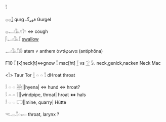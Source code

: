 𓄈  

𓐍𓐍[𓄈](𓄈) qurg قورگ Gurgel  

𓐍𓂝𓅓𓏲𓄈𓄹 ⇔ cough  
𓋴𓂝𓅓𓄈 [swallow](swallow)  

𓂝𓅓𓄈𓀁 atem ≠ anthem ἀντίφωνα (antíphōna)  

F10 𓄈 [k]neck[t]⇔gnow  𓄈 mac[ht] [𓄉](𓄉) vs [𓅿](𓅿) 𓅘 neck,genick,nacken  Neck Mac  

<𓄈> Taur Tor  [𓎛](𓎛) 𓏏 𓏏 𓄈 dHroat throat  

𓎛 𓏏 𓏏 𓃤||hyena| ⇔ hund ⇔ hroat?  
𓎛 𓏏 𓏏 𓄈||windpipe, throat| hroat ⇔ hals  
𓎛 𓏏 𓏏 𓉐||mine, quarry| Hütte  

𓌻𓂋𓄈𓏏𓆱 throat, larynx ?  